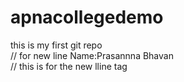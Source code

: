 # apnacollegedemo
this is my first git repo
<br>// for new line
Name:Prasannna  Bhavan
<br> // this  is for the new lline
tag
